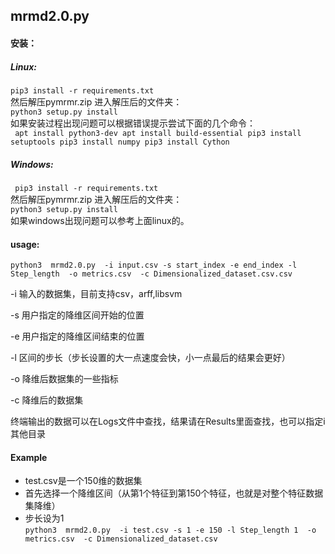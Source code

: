 ## mrmd2.0.py 
 
#### 安装：

##### Linux:  
  `pip3 install -r requirements.txt `  
  然后解压pymrmr.zip  进入解压后的文件夹：       
  `python3 setup.py install   `  
  如果安装过程出现问题可以根据错误提示尝试下面的几个命令：  
  ` apt install python3-dev
   apt install build-essential
   pip3 install setuptools
   pip3 install numpy
   pip3 install Cython`

##### Windows:
 ` pip3 install -r requirements.txt`  
  然后解压pymrmr.zip  进入解压后的文件夹：  
 ` python3 setup.py install  `  
  如果windows出现问题可以参考上面linux的。
 #### usage:

 `python3  mrmd2.0.py  -i input.csv -s start_index -e end_index -l Step_length  -o metrics.csv  -c Dimensionalized_dataset.csv.csv`

 -i 输入的数据集，目前支持csv，arff,libsvm
 
 -s 用户指定的降维区间开始的位置
 
 -e 用户指定的降维区间结束的位置
 
 -l 区间的步长（步长设置的大一点速度会快，小一点最后的结果会更好）
 
 -o 降维后数据集的一些指标
 
 -c 降维后的数据集
 
 终端输出的数据可以在Logs文件中查找，结果请在Results里面查找，也可以指定i其他目录  
 
 #### Example
 * test.csv是一个150维的数据集  
 * 首先选择一个降维区间（从第1个特征到第150个特征，也就是对整个特征数据集降维）  
 * 步长设为1  
 `python3  mrmd2.0.py  -i test.csv -s 1 -e 150 -l Step_length 1  -o metrics.csv  -c Dimensionalized_dataset.csv`
